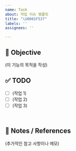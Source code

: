 ```yaml
---
name: Task
about: 작업 이슈 템플릿
title: "\U0001F537"
labels: ''
assignees: ''

---
```


## 🎯 Objective
(이 기능의 목적을 작성)
<br/>

## ✅ TODO
- [ ] (작업 1)
- [ ] (작업 2)
- [ ] (작업 3)
<br/>

## 📝 Notes / References
(추가적인 참고 사항이나 메모)
